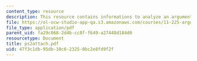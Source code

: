 ```yaml
---
content_type: resource
description: This resource contains informations to analyze an argument.
file: https://ol-ocw-studio-app-qa.s3.amazonaws.com/courses/11-225-argumentation-and-communication-fall-2006/47f3c1db95db10c623250bc2e8fd9f2f_ps2attach.pdf
file_type: application/pdf
parent_uid: fa29c068-2d4b-cc8f-f649-a27448d184d0
resourcetype: Document
title: ps2attach.pdf
uid: 47f3c1db-95db-10c6-2325-0bc2e8fd9f2f
---
```

